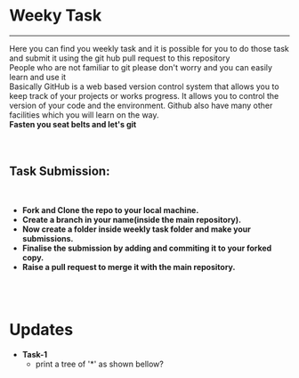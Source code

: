 # Weeky Task 
---
Here you can find you weekly task and it is possible for you to do those task and submit it using the git hub pull request to this repository<br>
People who are not familiar to git please don't worry and you can easily learn and use it<br>
Basically GitHub is a web based version control system that allows you to keep track of your projects or works progress. It allows you to control the version of your code and the environment. Github also have many other facilities which you will learn on the way.<br>
**Fasten you seat belts and let's git**
<br/>
<br/>
<br/>
## Task Submission:
 <br/>
 
  - **Fork and Clone the repo to your local machine.**
  - **Create a branch in your name(inside the main repository).**
  - **Now create a folder inside weekly task folder and make your submissions.**
  - **Finalise the submission by adding and commiting it to your forked copy.**
  - **Raise a pull request to merge it with the main repository.**
<br/>
<br/>


# Updates

* **Task-1**
   * print a tree of '\*' as shown bellow?
